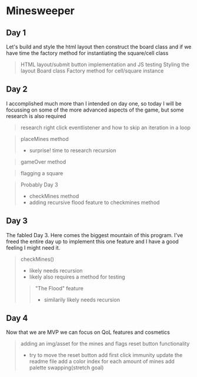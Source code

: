 # **Minesweeper**


## Day 1
Let's build and style the html layout then construct the board class and if we have time the factory method for instantiating the square/cell class
>HTML layout/submit button implementation and JS testing
>Styling the layout
>Board class
>Factory method for cell/square instance

## Day 2
I accomplished much more than I intended on day one, so today I will be focussing on some of the more advanced aspects of the game, but some research is also required
> research right click eventlistener and how to skip an iteration in a loop

> placeMines method
>
> - surprise! time to research recursion

> gameOver method

> flagging a square

> Probably Day 3
>
> - checkMines method
> - adding recursive flood feature to checkmines method

## Day 3
The fabled Day 3. Here comes the biggest mountain of this program. I've freed the entire day up to implement this one feature and I have a good feeling I might need it.
> checkMines()  
> - likely needs recursion
> - likely also requires a method for testing
>> "The Flood" feature
>> - similarily likely needs recursion

## Day 4
Now that we are MVP we can focus on QoL features and cosmetics
> adding an img/asset for the mines and flags
> reset button functionality
> - try to move the reset button
> add first click immunity
> update the readme file
> add a color index for each amount of mines
> add palette swapping(stretch goal)
